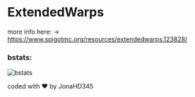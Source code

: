 # ExtendedWarps

more info here:
-> https://www.spigotmc.org/resources/extendedwarps.123828/

### bstats:
![bstats](https://bstats.org/signatures/bukkit/ExtendedWarps.svg)

coded with ❤️ by JonaHD345
